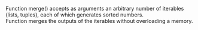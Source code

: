 Function merge() accepts as arguments an arbitrary number of iterables (lists, tuples),
each of which generates sorted numbers. \
Function merges the outputs of the iterables without overloading a memory.
